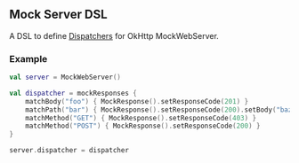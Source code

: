 ## Mock Server DSL
A DSL to define [Dispatchers](https://square.github.io/okhttp/4.x/okhttp/okhttp3/-dispatcher/) for OkHttp MockWebServer.

### Example
```kotlin
val server = MockWebServer()

val dispatcher = mockResponses {
    matchBody("foo") { MockResponse().setResponseCode(201) }
    matchPath("bar") { MockResponse().setResponseCode(200).setBody("baz") }
    matchMethod("GET") { MockResponse().setResponseCode(403) }
    matchMethod("POST") { MockResponse().setResponseCode(200) }
}

server.dispatcher = dispatcher
```
